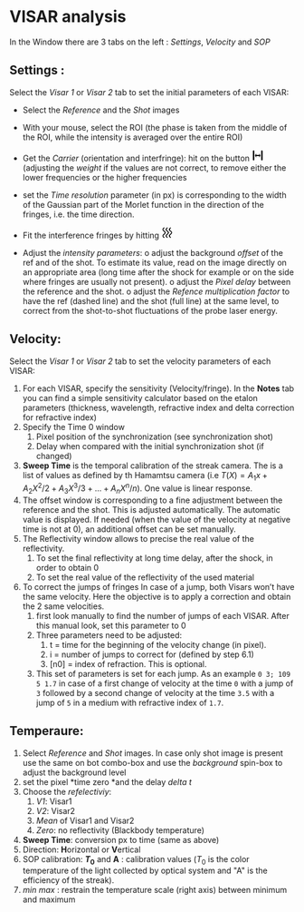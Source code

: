VISAR analysis
==============

In the Window there are 3 tabs on the left : *Settings*, *Velocity* and
*SOP*

Settings :
----------

Select the *Visar 1* or *Visar 2* tab to set the initial parameters of
each VISAR:

  * Select the *Reference* and the *Shot* images
  * With your mouse, select the ROI (the phase is taken from the middle
    of the ROI, while the intensity is averaged over the entire ROI)
  * Get the *Carrier* (orientation and interfringe): hit on the button <img src="refresh2.png" width="20" />
    (adjusting the *weight* if the values are not correct, to remove
    either the lower frequencies or the higher frequencies 

    
  * set the *Time resolution* parameter (in px) is corresponding to the
    width of the Gaussian part of the Morlet function in the direction
    of the fringes, i.e. the time direction.
  * Fit the interference fringes by hitting <img src="refresh.png" width="20" />
  * Adjust the *intensity parameters*: 
      o adjust the background *offset* of the ref and of the shot. To
        estimate its value, read on the image directly on an appropriate
        area (long time after the shock for example or on the side where
        fringes are usually not present).
      o adjust the *Pixel delay* between the reference and the shot.
      o adjust the *Refence multiplication factor* to have the ref
        (dashed line) and the shot (full line) at the same level, to
        correct from the shot-to-shot fluctuations of the probe laser
        energy.


Velocity:
---------

Select the *Visar 1* or *Visar 2* tab to set the velocity parameters of
each VISAR:

 1. For each VISAR, specify the sensitivity (Velocity/fringe). In the **Notes** 
    tab you can find a simple sensitivity calculator based on the etalon 
    parameters (thickness, wavelength, refractive index and delta correction 
    for refractive index)    
 2. Specify the Time 0 window
     1. Pixel position of the synchronization (see synchronization shot)
     2. Delay when compared with the initial synchronization shot (if
        changed) 
 3. **Sweep Time** is the temporal calibration of the streak camera. The is
    a list of values as defined by th Hamamtsu camera (i.e $T(X)=A_1
    x+A_2 X^2 /2+A_3 X^3 /3+...+A_n X^n /n$). One value is linear response.
 4. The offset window is corresponding to a fine adjustment between the
    reference and the shot. This is adjusted automatically. The
    automatic value is displayed. If needed (when the value of the
    velocity at negative time is not at 0), an additional offset can be
    set manually.
 5. The Reflectivity window allows to precise the real value of the
    reflectivity.
     1. To set the final reflectivity at long time delay, after the
        shock, in order to obtain 0
     2. To set the real value of the reflectivity of the used material
 6. To correct the jumps of fringes In case of a jump, both Visars
    won’t have the same velocity. Here the objective is to apply a
    correction and obtain the 2 same velocities.
     1. first look manually to find the number of jumps of each VISAR.
        After this manual look, set this parameter to 0
     2. Three parameters need to be adjusted:
         1. t = time for the beginning of the velocity change (in pixel).
         2. i = number of jumps to correct for (defined by step 6.1)
         3. [n0] = index of refraction. This is optional.
     3. This set of parameters is set for each jump. As an example
        `0 3; 109 5 1.7` in case of a first change of velocity at the
        time `0` with a jump of `3` followed by a second change of velocity
        at the time `3.5` with a jump of `5` in a medium with refractive
        index of `1.7`.


Temperaure:
-----------

 1. Select *Reference* and *Shot* images. In case only shot image is
    present use the same on bot combo-box and use the *background*
    spin-box to adjust the background level
 2. set the pixel *time zero  *and the delay *delta t*
 3. Choose the *refelectiviy*:
     1. *V1*: Visar1
     2. *V2*: Visar2
     3. *Mean* of Visar1 and Visar2
     4. *Zero*: no reflectivity (Blackbody temperature)
 4. **Sweep Time**: conversion px to time (same as above)
 5. Direction: **H**orizontal or **V**ertical
 6. SOP calibration: **$T_0$** and **A** : calibration values ($T_0$ is
    the color temperature of the light collected by optical system and
    "A" is the efficiency of the streak).
 7. *min max* : restrain the temperature scale (right axis) between
    minimum and maximum


